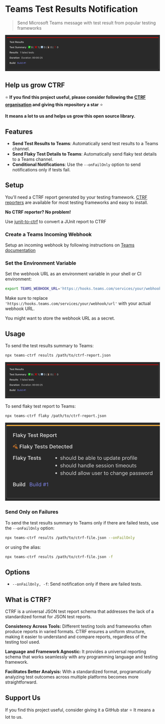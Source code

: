 # Teams Test Results Notification

> Send Microsoft Teams message with test result from popular testing frameworks

![Example view](assets/results.png)

## Help us grow CTRF

⭐ **If you find this project useful, please consider following the [CTRF organisation](https://github.com/ctrf-io) and giving this repository a star** ⭐

**It means a lot to us and helps us grow this open source library.**

## Features

- **Send Test Results to Teams**: Automatically send test results to a Teams channel.
- **Send Flaky Test Details to Teams**: Automatically send flaky test details to a Teams channel.
- **Conditional Notifications**: Use the `--onFailOnly` option to send notifications only if tests fail.

## Setup

You'll need a CTRF report generated by your testing framework. [CTRF reporters](https://github.com/orgs/ctrf-io/repositories) are available for most testing frameworks and easy to install.

**No CTRF reporter? No problem!**

Use [junit-to-ctrf](https://github.com/ctrf-io/junit-to-ctrf) to convert a JUnit report to CTRF

### Create a Teams Incoming Webhook

Setup an incoming webhook by following instructions on [Teams documentation](https://learn.microsoft.com/en-us/microsoftteams/platform/webhooks-and-connectors/how-to/add-incoming-webhook?tabs=newteams%2Cdotnet)

### Set the Environment Variable

Set the webhook URL as an environment variable in your shell or CI environment:

```sh
export TEAMS_WEBHOOK_URL='https://hooks.teams.com/services/your/webhook/url'
```

Make sure to replace `'https://hooks.teams.com/services/your/webhook/url'` with your actual webhook URL.

You might want to store the webhook URL as a secret.

## Usage

To send the test results summary to Teams:

```sh
npx teams-ctrf results /path/to/ctrf-report.json
```

![Results view](assets/results.png)

To send flaky test report to Teams:

```sh
npx teams-ctrf flaky /path/to/ctrf-report.json
```

![Flaky view](assets/flaky.png)

### Send Only on Failures

To send the test results summary to Teams only if there are failed tests, use the `--onFailOnly` option:

```sh
npx teams-ctrf results /path/to/ctrf-file.json --onFailOnly
```

or using the alias:

```sh
npx teams-ctrf results /path/to/ctrf-file.json -f
```

## Options

- `--onFailOnly, -f`: Send notification only if there are failed tests.

## What is CTRF?

CTRF is a universal JSON test report schema that addresses the lack of a standardized format for JSON test reports.

**Consistency Across Tools:** Different testing tools and frameworks often produce reports in varied formats. CTRF ensures a uniform structure, making it easier to understand and compare reports, regardless of the testing tool used.

**Language and Framework Agnostic:** It provides a universal reporting schema that works seamlessly with any programming language and testing framework.

**Facilitates Better Analysis:** With a standardized format, programatically analyzing test outcomes across multiple platforms becomes more straightforward.

## Support Us

If you find this project useful, consider giving it a GitHub star ⭐ It means a lot to us.
